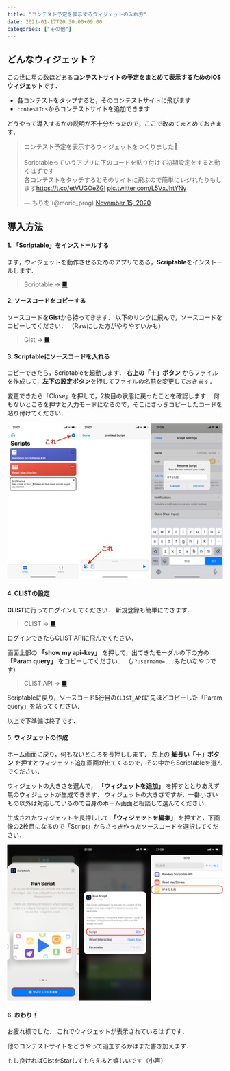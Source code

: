 ```yaml
---
title: "コンテスト予定を表示するウィジェットの入れ方"
date: 2021-01-17T20:30:00+09:00
categories: ["その他"]
---
```


## どんなウィジェット？

この世に星の数ほどある**コンテストサイトの予定をまとめて表示するためのiOSウィジェット**です．

* 各コンテストをタップすると，そのコンテストサイトに飛びます
* `contestIds`からコンテストサイトを追加できます

どうやって導入するかの説明が不十分だったので，ここで改めてまとめておきます．

<blockquote class="twitter-tweet"><p lang="ja" dir="ltr">コンテスト予定を表示するウィジェットをつくりました🙌<br><br>Scriptableっていうアプリに下のコードを貼り付けて初期設定をすると動くはずです<br>各コンテストをタッチするとそのサイトに飛ぶので簡単にレジれたりもします<a href="https://t.co/etVUGOeZGI">https://t.co/etVUGOeZGI</a> <a href="https://t.co/L5VxJhtYNy">pic.twitter.com/L5VxJhtYNy</a></p>&mdash; もりを (@morio_prog) <a href="https://twitter.com/morio_prog/status/1327938750433828864?ref_src=twsrc%5Etfw">November 15, 2020</a></blockquote> <script async src="https://platform.twitter.com/widgets.js" charset="utf-8"></script>

## 導入方法

#### 1. 「Scriptable」をインストールする

まず，ウィジェットを動作させるためのアプリである，**Scriptable**をインストールします．

> Scriptable → [■](https://apps.apple.com/us/app/scriptable/id1405459188?uo=4)

#### 2. ソースコードをコピーする

ソースコードを**Gist**から持ってきます．
以下のリンクに飛んで，ソースコードをコピーしてください．
（Rawにした方がやりやすいかも）

> Gist → [■](https://gist.github.com/morioprog/c2cde4738678f10e561832ea14fd181b)

#### 3. Scriptableにソースコードを入れる

コピーできたら，Scriptableを起動します．
**右上の「＋」ボタン** からファイルを作成して，**左下の設定ボタン**を押してファイルの名前を変更しておきます．

変更できたら「Close」を押して，2枚目の状態に戻ったことを確認します．
何もないところを押すと入力モードになるので，そこにさっきコピーしたコードを貼り付けてください．

![手順3](/img/posts/widget/1.png)

#### 4. CLISTの設定

**CLIST**に行ってログインしてください．
新規登録も簡単にできます．

> CLIST → [■](https://clist.by/)

ログインできたらCLIST APIに飛んでください．

画面上部の **「show my api-key」** を押して，出てきたモーダルの下の方の **「Param query」** をコピーしてください．
（`/?username=...`みたいなやつです）

> CLIST API → [■](https://clist.by/api/v1/doc/)

Scriptableに戻り，ソースコード5行目の`CLIST_API`に先ほどコピーした「Param query」を貼ってください．

以上で下準備は終了です．

#### 5. ウィジェットの作成

ホーム画面に戻り，何もないところを長押しします．
左上の **細長い「＋」ボタン** を押すとウィジェット追加画面が出てくるので，その中からScriptableを選んでください．

ウィジェットの大きさを選んで， **「ウィジェットを追加」** を押すととりあえず無のウィジェットが生成できます．
ウィジェットの大きさですが，一番小さいもの以外は対応しているので自身のホーム画面と相談して選んでください．

生成されたウィジェットを長押しして **「ウィジェットを編集」** を押すと，下画像の2枚目になるので「Script」からさっき作ったソースコードを選択してください．

![手順5](/img/posts/widget/2.png)

#### 6. おわり！

お疲れ様でした．
これでウィジェットが表示されているはずです．

他のコンテストサイトをどうやって追加するかはまた書き加えます．

もし良ければGistをStarしてもらえると嬉しいです（小声）
